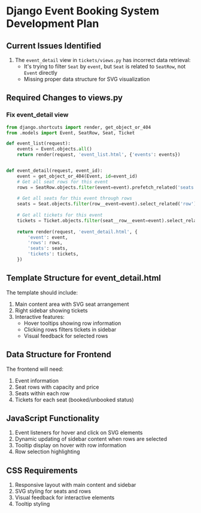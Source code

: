 # Django Event Booking System Development Plan

## Current Issues Identified

1. The `event_detail` view in `tickets/views.py` has incorrect data retrieval:
   - It's trying to filter `Seat` by `event`, but `Seat` is related to `SeatRow`, not `Event` directly
   - Missing proper data structure for SVG visualization

## Required Changes to views.py

### Fix event_detail view

```python
from django.shortcuts import render, get_object_or_404
from .models import Event, SeatRow, Seat, Ticket

def event_list(request):
    events = Event.objects.all()
    return render(request, 'event_list.html', {'events': events})


def event_detail(request, event_id):
    event = get_object_or_404(Event, id=event_id)
    # Get all seat rows for this event
    rows = SeatRow.objects.filter(event=event).prefetch_related('seats').order_by('name')
    
    # Get all seats for this event through rows
    seats = Seat.objects.filter(row__event=event).select_related('row').order_by('row__name', 'number')
    
    # Get all tickets for this event
    tickets = Ticket.objects.filter(seat__row__event=event).select_related('seat', 'seat__row')
    
    return render(request, 'event_detail.html', {
        'event': event,
        'rows': rows,
        'seats': seats,
        'tickets': tickets,
    })
```

## Template Structure for event_detail.html

The template should include:
1. Main content area with SVG seat arrangement
2. Right sidebar showing tickets
3. Interactive features:
   - Hover tooltips showing row information
   - Clicking rows filters tickets in sidebar
   - Visual feedback for selected rows

## Data Structure for Frontend

The frontend will need:
1. Event information
2. Seat rows with capacity and price
3. Seats within each row
4. Tickets for each seat (booked/unbooked status)

## JavaScript Functionality

1. Event listeners for hover and click on SVG elements
2. Dynamic updating of sidebar content when rows are selected
3. Tooltip display on hover with row information
4. Row selection highlighting

## CSS Requirements

1. Responsive layout with main content and sidebar
2. SVG styling for seats and rows
3. Visual feedback for interactive elements
4. Tooltip styling